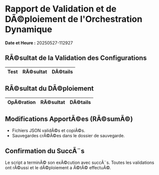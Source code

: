 ﻿# Rapport de Validation et de DÃ©ploiement de l'Orchestration Dynamique

**Date et Heure :** 20250527-112927

## RÃ©sultat de la Validation des Configurations

| Test                     | RÃ©sultat | DÃ©tails                                 |
|--------------------------|----------|-----------------------------------------|


## RÃ©sultat du DÃ©ploiement

| OpÃ©ration                | RÃ©sultat | DÃ©tails                                 |
|--------------------------|----------|-----------------------------------------|


## Modifications ApportÃ©es (RÃ©sumÃ©)
- Fichiers JSON validÃ©s et copiÃ©s.
- Sauvegardes crÃ©Ã©es dans le dossier de sauvegarde.

## Confirmation du SuccÃ¨s
Le script a terminÃ© son exÃ©cution avec succÃ¨s. Toutes les validations ont rÃ©ussi et le dÃ©ploiement a Ã©tÃ© effectuÃ©.
